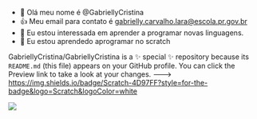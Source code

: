 - 👋 Olá meu nome é @GabriellyCristina
- 👍 Meu email para contato é gabrielly.carvalho.lara@escola.pr.gov.br
- 👀 Eu estou interessada em aprender a programar novas linguagens.
- 🌱 Eu estou aprendedo aprogramar no scratch

GabriellyCristina/GabriellyCristina is a ✨ special ✨ repository because its `README.md` (this file) appears on your GitHub profile.
You can click the Preview link to take a look at your changes.
--->
https://img.shields.io/badge/Scratch-4D97FF?style=for-the-badge&logo=Scratch&logoColor=white

<img src="https://img.shields.io/badge/Scratch-4D97FF?style=for-the-badge&logo=Scratch&logoColor=white"/>
